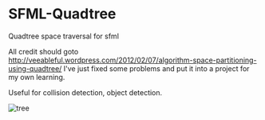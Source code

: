 SFML-Quadtree
=============

Quadtree space traversal for sfml

All credit should goto http://veeableful.wordpress.com/2012/02/07/algorithm-space-partitioning-using-quadtree/
I've just fixed some problems and put it into a project for my own learning.

Useful for collision detection, object detection.

![tree](http://www.octocat.co.uk/wp-content/gallery/misc/screenshot-from-2012-10-23-152608.png)